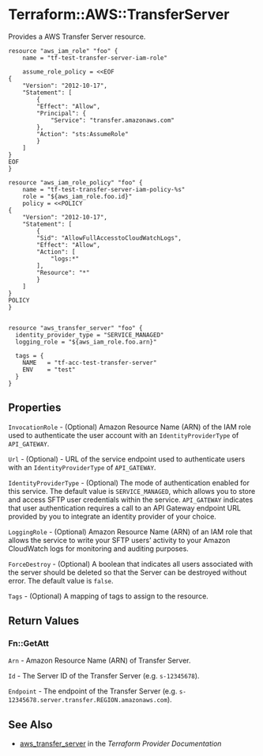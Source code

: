 # Terraform::AWS::TransferServer

Provides a AWS Transfer Server resource.


```hcl
resource "aws_iam_role" "foo" {
	name = "tf-test-transfer-server-iam-role"
  
	assume_role_policy = <<EOF
{
	"Version": "2012-10-17",
	"Statement": [
		{
		"Effect": "Allow",
		"Principal": {
			"Service": "transfer.amazonaws.com"
		},
		"Action": "sts:AssumeRole"
		}
	]
}
EOF
}

resource "aws_iam_role_policy" "foo" {
	name = "tf-test-transfer-server-iam-policy-%s"
	role = "${aws_iam_role.foo.id}"
	policy = <<POLICY
{
	"Version": "2012-10-17",
	"Statement": [
		{
		"Sid": "AllowFullAccesstoCloudWatchLogs",
		"Effect": "Allow",
		"Action": [
			"logs:*"
		],
		"Resource": "*"
		}
	]
}
POLICY
}


resource "aws_transfer_server" "foo" {
  identity_provider_type = "SERVICE_MANAGED"
  logging_role = "${aws_iam_role.foo.arn}"

  tags = {
	NAME   = "tf-acc-test-transfer-server"
	ENV    = "test"
  }
}
```

## Properties

`InvocationRole` - (Optional) Amazon Resource Name (ARN) of the IAM role used to authenticate the user account with an `IdentityProviderType` of `API_GATEWAY`.

`Url` - (Optional) - URL of the service endpoint used to authenticate users with an `IdentityProviderType` of `API_GATEWAY`.

`IdentityProviderType` - (Optional) The mode of authentication enabled for this service. The default value is `SERVICE_MANAGED`, which allows you to store and access SFTP user credentials within the service. `API_GATEWAY` indicates that user authentication requires a call to an API Gateway endpoint URL provided by you to integrate an identity provider of your choice.

`LoggingRole` - (Optional) Amazon Resource Name (ARN) of an IAM role that allows the service to write your SFTP users’ activity to your Amazon CloudWatch logs for monitoring and auditing purposes.

`ForceDestroy` - (Optional) A boolean that indicates all users associated with the server should be deleted so that the Server can be destroyed without error. The default value is `false`.

`Tags` - (Optional) A mapping of tags to assign to the resource.


## Return Values

### Fn::GetAtt

`Arn` - Amazon Resource Name (ARN) of Transfer Server.

`Id` - The Server ID of the Transfer Server (e.g. `s-12345678`).

`Endpoint` - The endpoint of the Transfer Server (e.g. `s-12345678.server.transfer.REGION.amazonaws.com`).

## See Also

* [aws_transfer_server](https://www.terraform.io/docs/providers/aws/r/transfer_server.html) in the _Terraform Provider Documentation_